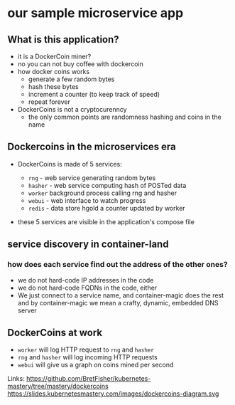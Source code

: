 # our sample microservice app

## What is this application?
- it is a DockerCoin miner?
- no you can not buy coffee with dockercoin
- how docker coins works
  - generate a few random bytes
  - hash these bytes
  - increment a counter (to keep track of speed)
  - repeat forever
- DockerCoins is not a cryptocurenncy
  - the only common points are randomness hashing and coins in the name


## Dockercoins in the microservices era

- DockerCoins is made of 5 services:
  - `rng` - web service generating random bytes
  - `hasher` - web service computing hash of POSTed data
  - `worker` background process calling rng and hasher
  - `webui` - web interface to watch progress
  - `redis` - data store hgold a counter updated by worker

- these 5 services are visible in the application's compose file


## service discovery in container-land

### how does each service find out the address of the other ones?
- we do not hard-code IP addresses in the code
- we do not hard-code FQDNs in the code, either
- We just connect to a service name, and container-magic does the rest
    and by container-magic we mean a crafty, dynamic, embedded DNS server


## DockerCoins at work
- `worker` will log HTTP request to `rng` and `hasher`
- `rng` and `hasher` will log incoming HTTP requests
- `webui` will give us a graph on coins mined per second

Links:
https://github.com/BretFisher/kubernetes-mastery/tree/mastery/dockercoins
https://slides.kubernetesmastery.com/images/dockercoins-diagram.svg